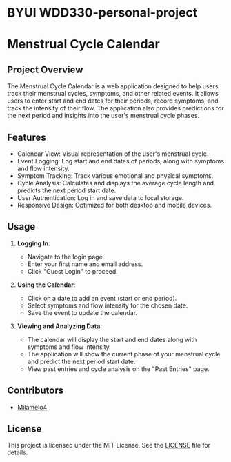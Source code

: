 # BYUI WDD330-personal-project

# Menstrual Cycle Calendar

## Project Overview

The Menstrual Cycle Calendar is a web application designed to help users track their menstrual cycles, symptoms, and other related events. It allows users to enter start and end dates for their periods, record symptoms, and track the intensity of their flow. The application also provides predictions for the next period and insights into the user's menstrual cycle phases.

## Features
- Calendar View: Visual representation of the user's menstrual cycle.
- Event Logging: Log start and end dates of periods, along with symptoms and flow intensity.
- Symptom Tracking: Track various emotional and physical symptoms.
- Cycle Analysis: Calculates and displays the average cycle length and predicts the next period start date.
- User Authentication: Log in and save data to local storage.
- Responsive Design: Optimized for both desktop and mobile devices.

## Usage
1. **Logging In**:
    - Navigate to the login page.
    - Enter your first name and email address.
    - Click "Guest Login" to proceed.

2. **Using the Calendar**:
    - Click on a date to add an event (start or end period).
    - Select symptoms and flow intensity for the chosen date.
    - Save the event to update the calendar.

3. **Viewing and Analyzing Data**:
    - The calendar will display the start and end dates along with symptoms and flow intensity.
    - The application will show the current phase of your menstrual cycle and predict the next period start date.
    - View past entries and cycle analysis on the "Past Entries" page.

## Contributors

- [Milamelo4](https://github.com/milamelo4)

## License

This project is licensed under the MIT License. See the [LICENSE](LICENSE) file for details.    
